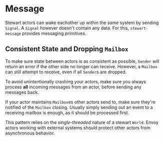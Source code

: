 # Message

Stewart actors can wake eachother up within the same system by sending `Signal`.
A `Signal` however doesn't contain any data.
For this, `stewart-message` provides messaging primitives.

## Consistent State and Dropping `Mailbox`

To make sure state between actors is as consistent as possible, `Sender` will return an error if
the other side no longer can receive.
However, a `Mailbox` can still attempt to receive, even if all `Sender`s are dropped.

To avoid unintentionally crashing your actors, make sure you always process **all** incoming
messages from an actor, before sending any messages back.

If your actor maintains `Mailbox`es other actors send to, make sure they're notified of the
`Mailbox` closing.
Usually simply sending out an event to a receiving mailbox is enough, as it should be processed
first.

This pattern relies on the *single-threaded* nature of a stewart `World`.
Envoy actors working with external systems should protect other actors from asynchronous behavior.

